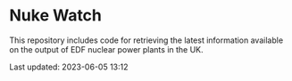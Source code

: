 # Nuke Watch

This repository includes code for retrieving the latest information available on the output of EDF nuclear power plants in the UK.

Last updated: 2023-06-05 13:12